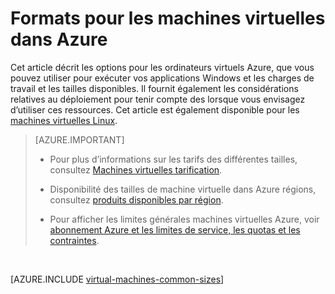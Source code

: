 <properties
 pageTitle="Taille de la machine virtuelle Windows | Microsoft Azure"
 description="Répertorie les différentes tailles disponibles pour les machines virtuelles Windows dans Azure."
 services="virtual-machines-windows"
 documentationCenter=""
 authors="cynthn"
 manager="timlt"
 editor=""
 tags="azure-resource-manager,azure-service-management"/>

<tags
ms.service="virtual-machines-windows"
 ms.devlang="na"
 ms.topic="article"
 ms.tgt_pltfrm="vm-windows"
 ms.workload="infrastructure-services"
 ms.date="09/21/2016"
 ms.author="cynthn"/>

# <a name="sizes-for-virtual-machines-in-azure"></a>Formats pour les machines virtuelles dans Azure

Cet article décrit les options pour les ordinateurs virtuels Azure, que vous pouvez utiliser pour exécuter vos applications Windows et les charges de travail et les tailles disponibles. Il fournit également les considérations relatives au déploiement pour tenir compte des lorsque vous envisagez d’utiliser ces ressources.  Cet article est également disponible pour les [machines virtuelles Linux](virtual-machines-linux-sizes.md).

>[AZURE.IMPORTANT] 
>
>- Pour plus d’informations sur les tarifs des différentes tailles, consultez [Machines virtuelles tarification](https://azure.microsoft.com/pricing/details/virtual-machines/#Windows). 
>
>- Disponibilité des tailles de machine virtuelle dans Azure régions, consultez [produits disponibles par région](https://azure.microsoft.com/regions/services/).
>
>- Pour afficher les limites générales machines virtuelles Azure, voir [abonnement Azure et les limites de service, les quotas et les contraintes](../azure-subscription-service-limits.md).
<br>    

[AZURE.INCLUDE [virtual-machines-common-sizes](../../includes/virtual-machines-common-sizes.md)]

